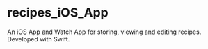 # recipes_iOS_App
An iOS App and Watch App for storing, viewing and editing recipes. Developed with Swift.
